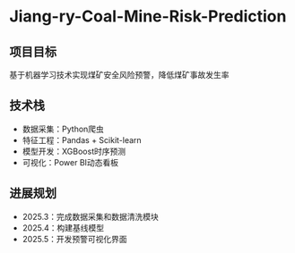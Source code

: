 # Jiang-ry-Coal-Mine-Risk-Prediction
## 项目目标  
基于机器学习技术实现煤矿安全风险预警，降低煤矿事故发生率  

## 技术栈  
- 数据采集：Python爬虫 
- 特征工程：Pandas + Scikit-learn  
- 模型开发：XGBoost时序预测  
- 可视化：Power BI动态看板  

## 进展规划  
- 2025.3：完成数据采集和数据清洗模块
- 2025.4：构建基线模型  
- 2025.5：开发预警可视化界面  
